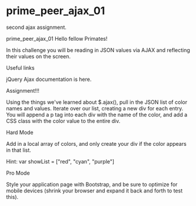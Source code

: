 # prime_peer_ajax_01
second ajax assignment.  

prime_peer_ajax_01
Hello fellow Primates!

In this challenge you will be reading in JSON values via AJAX and reflecting their values on the screen.

Useful links

jQuery Ajax documentation is here.

Assignment!!!

Using the things we've learned about $.ajax(), pull in the JSON list of color names and values. Iterate over our list, creating a new div for each entry. You will append a p tag into each div with the name of the color, and add a CSS class with the color value to the entire div.

Hard Mode

Add in a local array of colors, and only create your div if the color appears in that list.

Hint: var showList = ["red", "cyan", "purple"]

Pro Mode

Style your application page with Bootstrap, and be sure to optimize for mobile devices (shrink your browser and expand it back and forth to test this).
